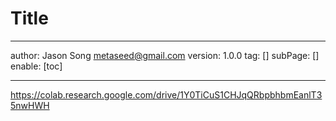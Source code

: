 # Title
---
author: Jason Song <metaseed@gmail.com>
version: 1.0.0
tag: []
subPage: []
enable: [toc]

---

https://colab.research.google.com/drive/1Y0TiCuS1CHJqQRbpbhbmEanlT35nwHWH